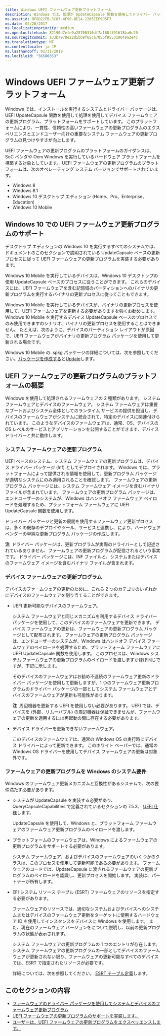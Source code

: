 ```yaml
---
title: Windows UEFI ファームウェア更新プラットフォーム
description: Windows では、処理が UpdateCapsule 関数を使用してドライバー パッケージを使用してインストールのシステムとデバイス ファームウェアの更新をサポートします。
ms.assetid: 9F0D22FB-3C83-4F90-8E24-2205EEF9D5F7
ms.date: 04/20/2017
ms.localizationpriority: medium
ms.openlocfilehash: 82190d7efe9a28700310df7a188f391618ba6c20
ms.sourcegitcommit: a33b7978e22d5bb9f65ca7056f955319049a2e4c
ms.translationtype: MT
ms.contentlocale: ja-JP
ms.lasthandoff: 01/31/2019
ms.locfileid: "56580353"
---
```

# <a name="windows-uefi-firmware-update-platform"></a>Windows UEFI ファームウェア更新プラットフォーム


Windows では、インストールを実行するシステムとドライバー パッケージは、UEFI UpdateCapsule 関数を使用して処理を使用してデバイス ファームウェアの更新プログラム、プラットフォームをサポートしています。 このプラットフォームにより、一貫性、信頼性の高いファームウェアの更新プログラムのエクスペリエンスとエンドユーザー向けの重要なシステム ファームウェアの更新プログラムの見つけやすさが向上します。

UEFI ファームウェアの更新プログラムのプラットフォームのガイダンスは、SoC ベンダや Oem Windows を実行しているハードウェア プラットフォームを構築する対象としています。 UEFI ファームウェアの更新プログラムのプラットフォームは、次のオペレーティング システム バージョンでサポートされています。

-   Windows 8
-   Windows 8.1
-   Windows 10 デスクトップ エディション (Home、Pro、Enterprise、Education)
-   Windows 10 Mobile

## <a name="uefi-firmware-update-support-in-windows-10"></a>Windows 10 での UEFI ファームウェア更新プログラムのサポート


デスクトップ エディションの Windows 10 を実行するすべてのシステムでは、ドキュメントのこのセクションで説明されている UpdateCapsule ベースの更新プロセスに従って UEFI ファームウェアの更新プログラムを実装する必要があります。

Windows 10 Mobile を実行しているデバイスは、Windows 10 デスクトップの使用 UpdateCapsule ベースのプロセスに従うことができます。 これらのデバイスには、UEFI ファームウェアを含む記憶域のパーティションへのバイナリの更新プログラムを実行するバイナリの更新プロセスに従ってこともできます。

Windows 10 Mobile を実行しているデバイスが、バイナリの更新プロセスを使用して、UEFI ファームウェアを更新する必要がありますを強くお勧めします。 Windows 10 Mobile を実行するデバイス UpdateCapsule ベースのプロセスでのみ使用できますのシナリオ、バイナリの更新プロセスを使用することはできません。 たとえば、次のように、デバイスのパーティション レイアウトが原因で、UEFI ファームウェアがバイナリの更新プログラム パッケージを使用して更新される場合です。

Windows 10 Mobile の .spkg パッケージの詳細については、次を参照してください。[パッケージを作成する](https://msdn.microsoft.com/library/dn756642)と[Update](https://msdn.microsoft.com/library/dn757518)します。

## <a name="overview-of-the-uefi-firmware-update-platform"></a>UEFI ファームウェアの更新プログラムのプラットフォームの概要


Windows を使用して処理されるファームウェアの 2 種類があります。 システム ファームウェアとデバイスのファームウェア。 システム ファームウェアは重要なブートおよびシステム全体としてのランタイム サービスの提供を担当し、デバイスのファームウェアがシステムに統合されて、特定のデバイスに関連付けられています。 このようなデバイスのファームウェアは、通常、OS、デバイスの OS レベルのサービスとアプリケーションを公開することができます、デバイス ドライバーと共に動作します。

### <a name="system-firmware-updates"></a>システム ファームウェアの更新プログラム

UEFI ベースのシステム、システム ファームウェアの更新プログラムは、デバイス ドライバー パッケージ (Inf) としてデプロイされます。 Windows では、プラットフォームによって提供される情報を使用して、更新プログラム パッケージが適切なシステムにのみ適用されることを確認します。 ファームウェアの更新プログラム パッケージには、システム ファームウェア イメージを含むバイナリ ファイルが含まれています。 ファームウェアの更新プログラム パッケージは、エンドユーザーのシステムが、Windows はハンドオフ ファームウェア ペイロードを処理するため、プラットフォーム ファームウェアに UEFI UpdateCapsule 関数を使用します。

ドライバー パッケージと更新の展開を使用するファームウェア更新プロセスは、多くの既存のデプロイやツール、サービスと連携し、により、ハードウェア ベンダーの単純な更新プログラム パッケージの作成します。

**注**  ドライバー パッケージは、更新プログラムが実際のドライバーとして記述されているありません、ファームウェアの更新プログラムが配信されるという事実です。 ドライバー パッケージには、INF ファイルと、システムまたはデバイスのファームウェア イメージを含むバイナリ ファイルが含まれます。

 

### <a name="device-firmware-updates"></a>デバイス ファームウェアの更新プログラム

デバイスのファームウェアの更新のために、これら 2 つのカテゴリのいずれかにデバイスのファームウェアを割り当てることができます。

-   UEFI 更新可能なデバイスのファームウェア。

    システム ファームウェアと同じメカニズムを利用するデバイス ドライバー パッケージを使用して、このデバイスのファームウェアを更新できます。 デバイス ファームウェアの更新は、ファームウェアの更新プログラム パッケージとして配布されます。 ファームウェアの更新プログラム パッケージは、エンドユーザーのシステムが、Windows はハンドオフ デバイス ファームウェアのペイロードを処理するため、プラットフォーム ファームウェアに UEFI UpdateCapsule 関数を使用します。 このプロセスは、Windows システム ファームウェアの更新プログラムのペイロードを渡しますかほぼ同じですが、下記に示します。

    そのデバイスのファームウェアはお勧め不連続のファームウェア更新のドライバー パッケージを使用して更新しますが、1 つのファームウェア更新プログラムのドライバー パッケージの一部としてシステム ファームウェアとデバイスのファームウェアが更新も可能性があります。

    **注**  周辺機器を更新する UEFI を使用しない必要があります。 UEFI では、デバイスを (外部、リムーバブル) の周辺機器は保証できませんが、ファームウェアの更新を適用するには再起動の間に存在する必要があります。

     

-   デバイス ドライバーを更新できないファームウェア。

    このデバイスのファームウェアは、通常の Windows OS の実行時にデバイス ドライバーによって更新できます。 このホワイト ペーパーでは、通常の Windows OS ドライバーを使用してデバイス ファームウェアの更新は対象外です。

### <a name="system-requirements-for-windows-firmware-updates"></a>ファームウェアの更新プログラムを Windows のシステム要件

Windows のファームウェア更新メカニズムと互換性があるシステムで、次の要件満たす必要があります。

-   システムが UpdateCapsule を実装する必要があり、QueryCapsuleCapabilities で定義されているセクションの 7.5.3、 [UEFI 仕様](https://go.microsoft.com/fwlink/p/?LinkId=218221)します。

    UpdateCapsule を使用して、Windows と、プラットフォーム ファームウェアのファームウェア更新プログラムのペイロードを渡します。

-   プラットフォームのファームウェアは、Windows によるファームウェアの更新プログラムをサポートする必要があります。

    システム ファームウェア、およびデバイスのファームウェアのいくつかのクラスは、このプロセスを使用して更新可能である必要があります。 ファームウェアのコードでは、UpdateCapsule に渡されるファームウェアの更新プログラムのペイロードを認識し、更新プロセスを開始します。 実装は、パートナーが所有します。

-   EFI システム リソース テーブル (ESRT) ファームウェアのリソースを指定する必要があります。

    ファームウェアのリソースでは、適切なシステムおよびデバイスへのシステムまたはデバイスのファームウェア更新をターゲットに使用するハードウェア ID を使用してインスタンスをデバイスに Windows を使用します。 また、現在のファームウェア バージョンをについて説明し、以前の更新プログラムの状態が表示されます。

    システム ファームウェアの更新プログラムの 1 つのエントリが存在します。 システム ファームウェアの更新プログラムの一部としてデバイスのファームウェアが更新されない限り、ファームウェアの更新可能なすべてのデバイスでは、ESRT で指定されたリソースが必要です。

    詳細については、次を参照してください。 [ESRT テーブル定義](esrt-table-definition.md)します。

## <a name="in-this-section"></a>このセクションの内容


-   [ファームウェアのドライバー パッケージを使用してシステムとデバイスのファームウェア更新プログラム](system-and-device-firmware-updates-via-a-firmware-driver-package.md)
-   [UEFI ファームウェアの更新プログラムのサポートを実装します。](implementing-support-for-uefi-firmware-updates.md)
-   [ユーザーは、UEFI ファームウェアの更新プログラムをエクスペリエンスします。](user-experience-for-uefi-firmware-updates.md)

 

 




